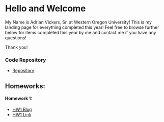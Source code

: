 # Hello and Welcome

My Name is Adrian Vickers, Sr. at Western Oregon University!  This is my landing page for everything completed this year!  Feel free to browse further below for items completed this year by me and contact me if you have any questions!

Thank you! 

### Code Repository
* [Repository](https://github.com/avickers17/avickers17.github.io)

## Homeworks:
#### Homework 1:    
* [HW1 Blog](https://github.com/avickers17/avickers17.github.io/tree/master/HW1)
* [HW1 Link](https://avickers17.github.io/HW1/index.html)
